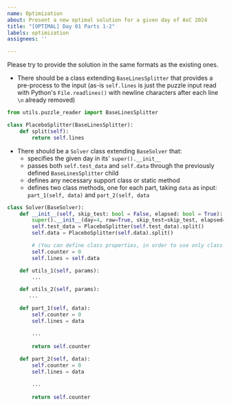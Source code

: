 ```yaml
---
name: Optimization
about: Present a new optimal solution for a given day of AoC 2024
title: "[OPTIMAL] Day 01 Parts 1-2"
labels: optimization
assignees: ''

---
```


Please try to provide the solution in the same formats as the existing ones.

- There should be a class extending `BaseLinesSplitter` that provides a pre-process to the input (as-is `self.lines` is just the puzzle input read with Python's `File.readlines()` with newline characters after each line `\n` already removed)

```python
from utils.puzzle_reader import BaseLinesSplitter

class PlaceboSplitter(BaseLinesSplitter):
    def split(self):
        return self.lines
```

- There should be a `Solver` class extending `BaseSolver` that:
  - specifies the given day in its' `super().__init__`
  - passes both `self.test_data` and `self.data` through the previously defined `BaseLinesSplitter` child
  - defines any necessary support class or static method
  - defines two class methods, one for each part, taking `data` as input: `part_1(self, data)` and `part_2(self, data`

```python
class Solver(BaseSolver):
    def __init__(self, skip_test: bool = False, elapsed: bool = True):
        super().__init__(day=4, raw=True, skip_test=skip_test, elapsed=elapsed)
        self.test_data = PlaceboSplitter(self.test_data).split()
        self.data = PlaceboSplitter(self.data).split()

        # (You can define class properties, in order to use only class methods)
        self.counter = 0
        self.lines = self.data

    def utils_1(self, params):
        ...

    def utils_2(self, params):
       ...

    def part_1(self, data):
        self.counter = 0
        self.lines = data

        ...
        
        return self.counter
    
    def part_2(self, data):
        self.counter = 0
        self.lines = data

        ...
        
        return self.counter
```
